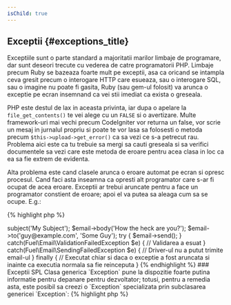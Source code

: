 ```yaml
---
isChild: true
---
```


## Exceptii {#exceptions_title}

Exceptiile sunt o parte standard a majoritatii marilor limbaje de programare, dar sunt deseori trecute
cu vederea de catre programatorii PHP.
Limbaje precum Ruby se bazeaza foarte mult pe exceptii, asa ca oricand se intampla ceva
gresit precum o interogare HTTP care esueaza, sau o interogare SQL, sau o imagine nu poate
fi gasita, Ruby (sau gem-ul folosit) va arunca o exceptie pe ecran insemnand ca vei
stii imediat ca exista o greseala.

PHP este destul de lax in aceasta privinta, iar dupa o apelare la `file_get_contents()` te
vei alege cu un `FALSE` si o avertizare.
Multe framework-uri mai vechi precum CodeIgniter vor returna un false, vor scrie un mesaj in
jurnalul propriu si poate te vor lasa sa folosesti o metoda precum `$this->upload->get_error()`
ca sa vezi ce s-a petrecut rau. Problema aici este ca tu trebuie sa mergi sa cauti greseala
si sa verifici documentele sa vezi care este metoda de eroare pentru acea clasa in loc ca ea
sa fie extrem de evidenta.

Alta problema este cand clasele arunca o eroare automat pe ecran si opresc procesul.
Cand faci asta inseamna ca opresti alt programator care s-ar fi ocupat de acea eroare.
Exceptii ar trebui aruncate pentru a face un programator constient de eroare; apoi el
va putea sa aleaga cum sa se ocupe. E.g.:

{% highlight php %}
<?php
$email = new Fuel\Email;
$email->subject('My Subject');
$email->body('How the heck are you?');
$email->to('guy@example.com', 'Some Guy');

try
{
    $email->send();
}
catch(Fuel\Email\ValidationFailedException $e)
{
    // Validarea a esuat
}
catch(Fuel\Email\SendingFailedException $e)
{
    // Driver-ul nu a putut trimite email-ul
}
finally
{
    // Executat chiar si daca o exceptie a fost aruncata si inainte ca
       executia normala sa fie reinceputa
}
{% endhighlight %}

### Exceptii SPL

Clasa generica `Exception` pune la dispozitie foarte putina informatie pentru depanare
pentru dezvoltator; totusi, pentru a remedia asta, este posibil sa creezi o `Exception`
specializata prin subclasarea genericei `Exception`:

{% highlight php %}
<?php
class ValidationException extends Exception {}
{% endhighlight %}

Asta inseamna ca poti adauga multiple blocuri catch si te poti ocupa de diferite
Exceptii diferit. Asta poate duce la crearea de mult Exceptii personalizate, unele
dintre care ar fi putut fi evitate folosind exceptii SPL disponibile in [extensia SPL][splext].

Daca de exemplu folosesti metoda magica `__call()` si o metoda invalida este ceruta
atunci in loc de aruncarea unei Exceptii standard, care e vaga, sau crearea unei
Exceptii personalizate numai pentru asta, ai putea pur si simplu sa
`throw new BadFunctionCallException;`.

* [Citeste despre Exceptii][exceptions]
* [Citeste despre Exceptii SPL][splexe]
* [Stivuirea exceptilor in PHP][nesting-exceptions-in-php]
* [Bune practici pentru exceptii in PHP 5.3][exception-best-practices53]

[exceptions]: http://php.net/manual/ro/language.exceptions.php
[splexe]: http://php.net/manual/ro/spl.exceptions.php
[splext]: /#standard_php_library
[exception-best-practices53]: http://ralphschindler.com/2010/09/15/exception-best-practices-in-php-5-3
[nesting-exceptions-in-php]: http://www.brandonsavage.net/exceptional-php-nesting-exceptions-in-php/
